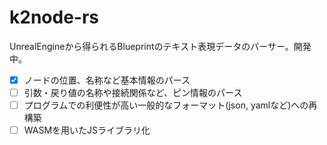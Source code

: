 # k2node-rs

UnrealEngineから得られるBlueprintのテキスト表現データのパーサー。開発中。

- [x] ノードの位置、名称など基本情報のパース
- [ ] 引数・戻り値の名称や接続関係など、ピン情報のパース
- [ ] プログラムでの利便性が高い一般的なフォーマット(json, yamlなど)への再構築
- [ ] WASMを用いたJSライブラリ化
